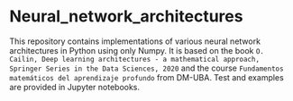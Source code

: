 # Neural_network_architectures

This repository contains implementations of various neural network architectures in Python using only Numpy. It is based on the book `O. Cailin, Deep learning architectures - a mathematical approach, Springer Series in the Data Sciences, 2020` and the course `Fundamentos matemáticos del aprendizaje profundo` from DM-UBA.
Test and examples are provided in Jupyter notebooks.